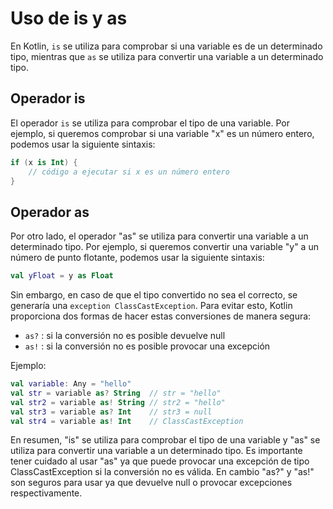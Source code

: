 # Uso de is y as

En Kotlin, `is` se utiliza para comprobar si una variable es de un determinado tipo, mientras que `as` se utiliza para convertir una variable a un determinado tipo.

## Operador is

El operador `is` se utiliza para comprobar el tipo de una variable. Por ejemplo, si queremos comprobar si una variable "x" es un número entero, podemos usar la siguiente sintaxis:

```kotlin
if (x is Int) {
    // código a ejecutar si x es un número entero
}
```

## Operador as

Por otro lado, el operador "as" se utiliza para convertir una variable a un determinado tipo. Por ejemplo, si queremos convertir una variable "y" a un número de punto flotante, podemos usar la siguiente sintaxis:

```kotlin
val yFloat = y as Float
```

Sin embargo, en caso de que el tipo convertido no sea el correcto, se generaría una `exception ClassCastException`. Para evitar esto, Kotlin proporciona dos formas de hacer estas conversiones de manera segura:

* `as?` : si la conversión no es posible devuelve null
* `as!` : si la conversión no es posible provocar una excepción

Ejemplo:

```kotlin
val variable: Any = "hello"
val str = variable as? String  // str = "hello"
val str2 = variable as! String // str2 = "hello"
val str3 = variable as? Int    // str3 = null
val str4 = variable as! Int    // ClassCastException
```

En resumen, "is" se utiliza para comprobar el tipo de una variable y "as" se utiliza para convertir una variable a un determinado tipo. Es importante tener cuidado al usar "as" ya que puede provocar una excepción de tipo ClassCastException si la conversión no es válida. En cambio "as?" y "as!" son seguros para usar ya que devuelve null o provocar excepciones respectivamente.
